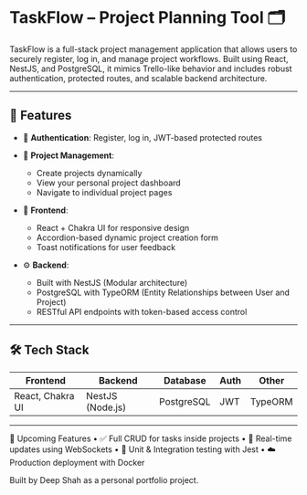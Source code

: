 # TaskFlow – Project Planning Tool 🗂️

TaskFlow is a full-stack project management application that allows users to securely register, log in, and manage project workflows. 
Built using React, NestJS, and PostgreSQL, it mimics Trello-like behavior and includes robust authentication, protected routes, and scalable backend architecture.

---

## 🚀 Features

- 🔐 **Authentication**: Register, log in, JWT-based protected routes

- 📁 **Project Management**:
  - Create projects dynamically
  - View your personal project dashboard
  - Navigate to individual project pages

- 🧩 **Frontend**:
  - React + Chakra UI for responsive design
  - Accordion-based dynamic project creation form
  - Toast notifications for user feedback

- ⚙️ **Backend**:
  - Built with NestJS (Modular architecture)
  - PostgreSQL with TypeORM (Entity Relationships between User and Project)
  - RESTful API endpoints with token-based access control


---

## 🛠️ Tech Stack

| Frontend        | Backend         | Database        | Auth       |  Other     |
|-----------------|-----------------|------------------|------------|--------------------|
| React, Chakra UI | NestJS (Node.js) | PostgreSQL       | JWT        | TypeORM |

---


🔄 Upcoming Features
	•	✅ Full CRUD for tasks inside projects
	•	🔁 Real-time updates using WebSockets
	•	🧪 Unit & Integration testing with Jest
	•	☁️ Production deployment with Docker

Built by Deep Shah as a personal portfolio project.